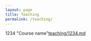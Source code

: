```yaml
---
layout: page
title: Teaching
permalink: /teaching/
---
```


1234 "Course name"[teaching/1234.md](teaching/1234.md)
